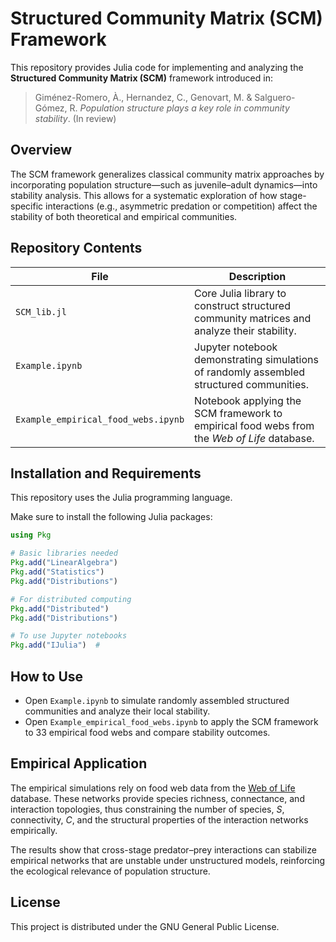 # Structured Community Matrix (SCM) Framework

This repository provides Julia code for implementing and analyzing the **Structured Community Matrix (SCM)** framework introduced in:

> Giménez-Romero, À., Hernandez, C., Genovart, M. & Salguero-Gómez, R. *Population structure plays a key role in community stability*. (In review)

## Overview

The SCM framework generalizes classical community matrix approaches by incorporating population structure—such as juvenile–adult dynamics—into stability analysis. This allows for a systematic exploration of how stage-specific interactions (e.g., asymmetric predation or competition) affect the stability of both theoretical and empirical communities.

## Repository Contents

| File                                | Description                                                                 |
|-------------------------------------|-----------------------------------------------------------------------------|
| `SCM_lib.jl`                        | Core Julia library to construct structured community matrices and analyze their stability. |
| `Example.ipynb`                     | Jupyter notebook demonstrating simulations of randomly assembled structured communities. |
| `Example_empirical_food_webs.ipynb` | Notebook applying the SCM framework to empirical food webs from the *Web of Life* database. |

## Installation and Requirements

This repository uses the Julia programming language.

Make sure to install the following Julia packages:

```julia
using Pkg

# Basic libraries needed
Pkg.add("LinearAlgebra")
Pkg.add("Statistics")
Pkg.add("Distributions")

# For distributed computing
Pkg.add("Distributed")
Pkg.add("Distributions")

# To use Jupyter notebooks
Pkg.add("IJulia")  # 
```

## How to Use

- Open `Example.ipynb` to simulate randomly assembled structured communities and analyze their local stability.
- Open `Example_empirical_food_webs.ipynb` to apply the SCM framework to 33 empirical food webs and compare stability outcomes.

## Empirical Application

The empirical simulations rely on food web data from the [Web of Life](https://www.web-of-life.es/) database. These networks provide species richness, connectance, and interaction topologies, thus constraining the number of species, $S$, connectivity, $C$, and the structural properties of the interaction networks empirically.


The results show that cross-stage predator–prey interactions can stabilize empirical networks that are unstable under unstructured models, reinforcing the ecological relevance of population structure.

## License

This project is distributed under the GNU General Public License.
